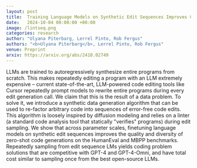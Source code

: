 ```yaml
---
layout: post
title:  Training Language Models on Synthetic Edit Sequences Improves Code Synthesis
date:   2024-10-04 00:00:00 +00:00
image: /lintseq.png
categories: research
author: "Ulyana Piterbarg, Lerrel Pinto, Rob Fergus"
authors: "<b>Ulyana Piterbarg</b>, Lerrel Pinto, Rob Fergus"
venue: Preprint
arxiv: https://arxiv.org/abs/2410.02749
---
```

LLMs are trained to autoregressively synthesize entire programs from scratch. This makes repeatedly editing a program with an LLM extremely expensive – current state-of-the-art, LLM-powered code editing tools like Cursor repeatedly prompt models to rewrite entire programs during every edit generation call. We claim that this is the result of a data problem. To solve it, we introduce a synthetic data generation algorithm that can be used to re-factor arbitrary code into sequences of error-free code edits. This algorithm is loosely inspired by diffusion modeling and relies on a linter (a standard code analysis tool that statically "verifies" programs) during edit sampling. We show that across parameter scales, finetuning language models on synthetic edit sequences improves the quality and diversity of zero-shot code generations on the HumanEval and MBPP benchmarks. Repeatedly sampling from edit sequence LMs yields coding problem solutions that are competitive with GPT-4 and GPT-4-Omni, and have total cost similar to sampling once from the best open-source LLMs.
